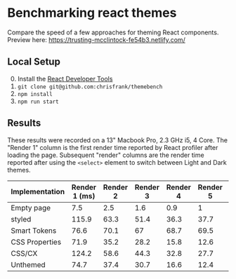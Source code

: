 # Benchmarking react themes
Compare the speed of a few approaches for theming React components. Preview here: https://trusting-mcclintock-fe54b3.netlify.com/

## Local Setup
0. Install the [React Developer Tools](https://chrome.google.com/webstore/detail/react-developer-tools/fmkadmapgofadopljbjfkapdkoienihi?hl=en)
1. `git clone git@github.com:chrisfrank/themebench`
2. `npm install`
3. `npm run start`

## Results
These results were recorded on a 13" Macbook Pro, 2.3 GHz i5, 4 Core.  The
"Render 1" column is the first render time reported by React profiler after
loading the page. Subsequent "render" columns are the render time reported
after using the `<select>` element to switch between Light and Dark themes.

| Implementation | Render 1 (ms) | Render 2 | Render 3 | Render 4 | Render 5 | AVG   |
|----------------|---------------|----------|----------|----------|----------|-------|
| Empty page     | 7.5           | 2.5      | 1.6      | 0.9      | 1        | 2.7   |
| styled         | 115.9         | 63.3     | 51.4     | 36.3     | 37.7     | 60.92 |
| Smart Tokens   | 76.6          | 70.1     | 67       | 68.7     | 69.5     | 70.38 |
| CSS Properties | 71.9          | 35.2     | 28.2     | 15.8     | 12.6     | 32.74 |
| CSS/CX         | 124.2         | 58.6     | 44.3     | 32.8     | 27.7     | 57.52 |
| Unthemed       | 74.7          | 37.4     | 30.7     | 16.6     | 12.4     | 34.36 |

